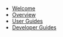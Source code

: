 # 

* [Welcome](/)
* [Overview](overview/)
* [User Guides](users/)
* [Developer Guides](developers/)
